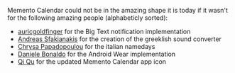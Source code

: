 Memento Calendar could not be in the amazing shape it is today if it wasn't for the following amazing people (alphabeticly sorted):

* [auricgoldfinger](https://github.com/auricgoldfinger) for the Big Text notification implementation
* [Andreas Sfakianakis](https://github.com/exaila) for the creation of the greeklish sound converter
* [Chrysa Papadopoulou](https://github.com/pchrysa) for the italian namedays
* [Daniele Bonaldo](https://github.com/danybony) for the Android Wear implementation
* [Qi Qu](https://github.com/qqipp) for the updated Memento Calendar app icon
